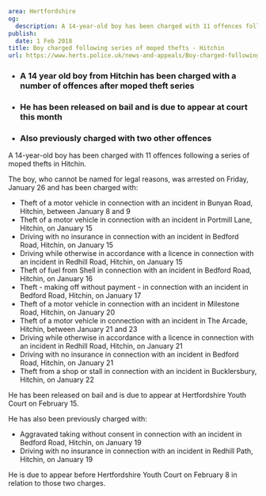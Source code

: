 ```yaml
area: Hertfordshire
og:
  description: A 14-year-old boy has been charged with 11 offences following a series of moped thefts in Hitchin.
publish:
  date: 1 Feb 2018
title: Boy charged following series of moped thefts - Hitchin
url: https://www.herts.police.uk/news-and-appeals/Boy-charged-following-series-of-moped-thefts-Hitchin
```

* ### A 14 year old boy from Hitchin has been charged with a number of offences after moped theft series

 * ### He has been released on bail and is due to appear at court this month

 * ### Also previously charged with two other offences

A 14-year-old boy has been charged with 11 offences following a series of moped thefts in Hitchin.

The boy, who cannot be named for legal reasons, was arrested on Friday, January 26 and has been charged with:

 * Theft of a motor vehicle in connection with an incident in Bunyan Road, Hitchin, between January 8 and 9
 * Theft of a motor vehicle in connection with an incident in Portmill Lane, Hitchin, on January 15
 * Driving with no insurance in connection with an incident in Bedford Road, Hitchin, on January 15
 * Driving while otherwise in accordance with a licence in connection with an incident in Redhill Road, Hitchin, on January 15
 * Theft of fuel from Shell in connection with an incident in Bedford Road, Hitchin, on January 16
 * Theft - making off without payment - in connection with an incident in Bedford Road, Hitchin, on January 17
 * Theft of a motor vehicle in connection with an incident in Milestone Road, Hitchin, on January 20
 * Theft of a motor vehicle in connection with an incident in The Arcade, Hitchin, between January 21 and 23
 * Driving while otherwise in accordance with a licence in connection with an incident in Redhill Road, Hitchin, on January 21
 * Driving with no insurance in connection with an incident in Bedford Road, Hitchin, on January 21
 * Theft from a shop or stall in connection with an incident in Bucklersbury, Hitchin, on January 22

He has been released on bail and is due to appear at Hertfordshire Youth Court on February 15.

He has also been previously charged with:

 * Aggravated taking without consent in connection with an incident in Bedford Road, Hitchin, on January 19
 * Driving with no insurance in connection with an incident in Redhill Path, Hitchin, on January 19

He is due to appear before Hertfordshire Youth Court on February 8 in relation to those two charges.
